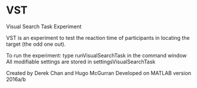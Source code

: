 # VST
Visual Search Task Experiment

VST is an experiment to test the reaction time of participants in locating the target (the odd one out).

To run the experiment: type runVisualSearchTask in the command window
All modifiable settings are stored in settingsVisualSearchTask

Created by Derek Chan and Hugo McGurran 
Developed on MATLAB version 2016a/b
